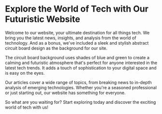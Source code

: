 <!--font:Montserrat-->

# Explore the World of Tech with Our Futuristic Website

Welcome to our website, your ultimate destination for all things tech. We bring you the latest news, insights, and analysis from the world of technology. And as a bonus, we've included a sleek and stylish abstract circuit board design as the background for our site.

The circuit board background uses shades of blue and green to create a calming and futuristic atmosphere that's perfect for anyone interested in the latest tech trends. It adds a touch of sophistication to your digital space and is easy on the eyes.

Our articles cover a wide range of topics, from breaking news to in-depth analysis of emerging technologies. Whether you're a seasoned professional or just starting out, our website has something for everyone.

So what are you waiting for? Start exploring today and discover the exciting world of tech with us!

<!--

Write me markdown content of website with wallpaper:

"A wallpaper with a simple graphic of an abstract circuit board, in shades of blue and green."

The header of the page should not be copy of the text but rather a real content of the website which is using this wallpaper.


---


# Circuit Board Wallpaper

Welcome to our website featuring a simple yet stylish wallpaper of an abstract circuit board. The wallpaper is designed in shades of blue and green, creating a calming and futuristic atmosphere for your desktop or mobile device.

Whether you're a tech enthusiast or simply looking to add some personality to your digital space, this circuit board wallpaper is the perfect choice. It's easy on the eyes and adds a touch of sophistication to any screen.

Download the wallpaper today and enjoy the sleek and modern look it brings to your device.


---


Heading should not include word "wallpaper". The website should not be about the wallpaper itself, wallpaper is just a related background, rewrite whole content.


---


# Welcome to Our Futuristic Tech Website

Our website is dedicated to bringing you the latest news and insights from the world of technology. As part of our commitment to providing a cutting-edge experience, we've included a sleek and stylish background featuring an abstract circuit board design.

The shades of blue and green used in the design create a calming and futuristic atmosphere, perfect for anyone interested in the latest tech trends. Whether you're a seasoned professional or just starting out in the field, our website has something for everyone.

Explore our articles, reviews, and opinion pieces to stay up-to-date with the latest developments in the world of technology. And don't forget to download our circuit board background to add a touch of sophistication to your digital space.


---


Heading is too long, rewrite whole content.


---


Heading is too long, rewrite whole content.


---


# Discover the Latest in Tech with Our Futuristic Website

Our website is your go-to destination for all things tech. From breaking news to in-depth analysis, we cover everything you need to know about the world of technology. And as a bonus, we've included a sleek and stylish background featuring an abstract circuit board design.

The circuit board background uses shades of blue and green to create a calming and futuristic atmosphere that's perfect for anyone interested in the latest tech trends. It's easy on the eyes and adds a touch of sophistication to your digital space.

Explore our articles, reviews, and opinion pieces to stay up-to-date with the latest developments in the world of technology. Whether you're a seasoned professional or just starting out, our website has something for everyone.

So why wait? Start exploring today and discover the exciting world of tech with us!


---


Heading is too long, rewrite whole content.


---


# Explore the World of Tech with Our Futuristic Website

Welcome to our website, your ultimate destination for all things tech. We bring you the latest news, insights, and analysis from the world of technology. And as a bonus, we've included a sleek and stylish abstract circuit board design as the background for our site.

The circuit board background uses shades of blue and green to create a calming and futuristic atmosphere that's perfect for anyone interested in the latest tech trends. It adds a touch of sophistication to your digital space and is easy on the eyes.

Our articles cover a wide range of topics, from breaking news to in-depth analysis of emerging technologies. Whether you're a seasoned professional or just starting out, our website has something for everyone.

So what are you waiting for? Start exploring today and discover the exciting world of tech with us!


---


Write me a Google font which is best fitting for the website.

Pick from the list:
- Roboto
- Alegreya
- Orbitron
- Montserrat
- Lato
- Poppins
- Open Sans
- Playfair Display
- Great Vibes
- Dancing Script
- Lobster
- Exo 2
- Inter
- IBM Plex Sans
- Raleway
- Barlow Condensed
- Futura


Write just the font name nothing else.


---


Montserrat

-->
